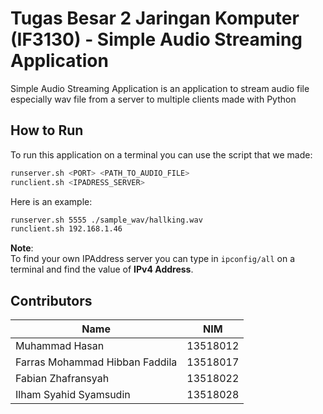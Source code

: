 # Tugas Besar 2 Jaringan Komputer (IF3130) - Simple Audio Streaming Application

Simple Audio Streaming Application is an application to stream audio file especially wav file from a server to multiple clients made with Python

## How to Run

To run this application on a terminal you can use the script that we made:

```sh
runserver.sh <PORT> <PATH_TO_AUDIO_FILE>
runclient.sh <IPADRESS_SERVER>
```

Here is an example:

```sh
runserver.sh 5555 ./sample_wav/hallking.wav
runclient.sh 192.168.1.46
```

**Note**: <br/>
To find your own IPAddress server you can type in `ipconfig/all` on a terminal and find the value of **IPv4 Address**.

## Contributors
| Name              | NIM      |
|---------------------------|----------|
| Muhammad Hasan            | 13518012 |
| Farras Mohammad Hibban Faddila       | 13518017 |
| Fabian Zhafransyah   | 13518022 |
| Ilham Syahid Syamsudin | 13518028 |
